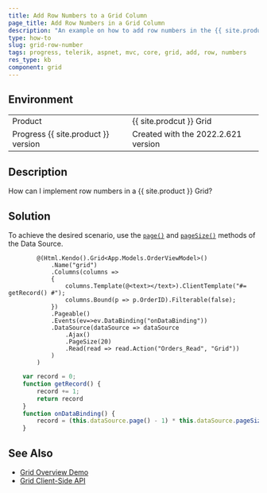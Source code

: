 ```yaml
---
title: Add Row Numbers to a Grid Column
page_title: Add Row Numbers in a Grid Column
description: "An example on how to add row numbers in the {{ site.product }} Grid."
type: how-to
slug: grid-row-number
tags: progress, telerik, aspnet, mvc, core, grid, add, row, numbers
res_type: kb
component: grid
---
```


## Environment

<table>
 <tr>
  <td>Product</td>
  <td>{{ site.prodcut }} Grid</td>
 </tr>
 <tr>
  <td>Progress {{ site.product }} version</td>
  <td>Created with the 2022.2.621 version</td>
 </tr>
</table>

## Description

How can I implement row numbers in a {{ site.product }} Grid?

## Solution

To achieve the desired scenario, use the [`page()`](https://docs.telerik.com/kendo-ui/api/javascript/data/datasource/methods/page) and [`pageSize()`](https://docs.telerik.com/kendo-ui/api/javascript/data/datasource/methods/pagesize) methods of the Data Source.

```Grid.cshtml
        @(Html.Kendo().Grid<App.Models.OrderViewModel>()
            .Name("grid")
            .Columns(columns =>
            {
                columns.Template(@<text></text>).ClientTemplate("#= getRecord() #");
                columns.Bound(p => p.OrderID).Filterable(false);
            })
            .Pageable()
            .Events(ev=>ev.DataBinding("onDataBinding"))
            .DataSource(dataSource => dataSource
                .Ajax()
                .PageSize(20)
                .Read(read => read.Action("Orders_Read", "Grid"))
            )
        )
```
```script.js
    var record = 0;
    function getRecord() {
        record += 1;
        return record
    }
    function onDataBinding() {
        record = (this.dataSource.page() - 1) * this.dataSource.pageSize();
    }
```

## See Also

* [Grid Overview Demo](https://demos.telerik.com/aspnet-mvc/grid)
* [Grid Client-Side API](https://docs.telerik.com/kendo-ui/api/javascript/ui/grid)
